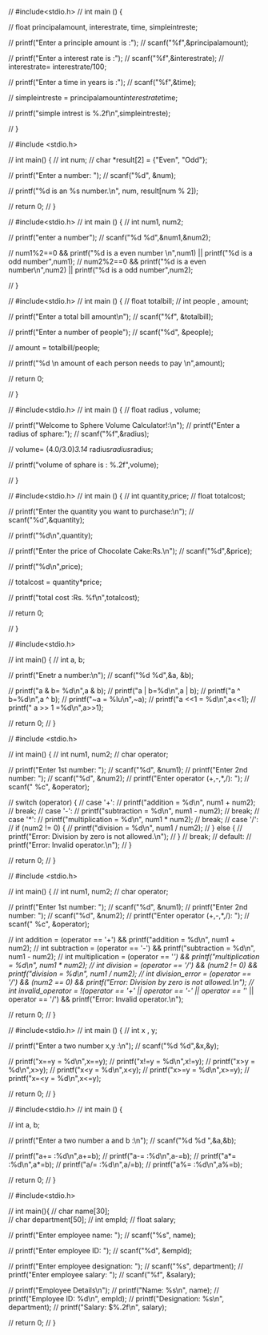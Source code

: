// #include<stdio.h>
// int main () {

//     float principalamount, interestrate, time, simpleintreste;

//     printf("Enter a principle amount is :");
//     scanf("%f",&principalamount);

//      printf("Enter a interest rate is :");
//     scanf("%f",&interestrate);
//     interestrate= interestrate/100;

//      printf("Enter a time in years is :");
//     scanf("%f",&time);

//     simpleintreste = principalamount*interestrate*time;

//     printf("simple intrest is %.2f\n",simpleintreste); 


// }

// #include <stdio.h>

// int main() {
//     int num;
//     char *result[2] = {"Even", "Odd"};
    
//     printf("Enter a number: ");
//     scanf("%d", &num);
    
//     printf("%d is an %s number.\n", num, result[num % 2]);
    
//     return 0;
// }

// #include<stdio.h>
// int main () {
//     int num1, num2;

//     printf("enter a number");
//     scanf("%d %d",&num1,&num2);

//     num1%2==0 && printf("%d is a even number \n",num1) || printf("%d is a odd number",num1); 
//     num2%2==0 && printf("%d is a even number\n",num2) || printf("%d is a odd number",num2); 
   
// }

// #include<stdio.h>
// int main () {
//     float totalbill;
//     int people , amount;

//     printf("Enter a total bill amount\n");
//     scanf("%f", &totalbill);

//     printf("Enter a number of people");
//     scanf("%d", &people);

//     amount = totalbill/people;

//     printf("%d \n amount of each person needs to pay \n",amount);

//     return 0;

// }

// #include<stdio.h>
// int main () {
//     float radius , volume;


//     printf("Welcome to Sphere Volume Calculator!:\n");
//     printf("Enter a radius of sphare:");
//     scanf("%f",&radius);

//     volume= (4.0/3.0)*3.14* radius*radius*radius;

//     printf("volume of sphare is : %.2f",volume);


// }

// #include<stdio.h>
// int main () {
//     int quantity,price; 
//     float totalcost;

//     printf("Enter the quantity you want to purchase:\n");
//     scanf("%d",&quantity);

//     printf("%d\n",quantity);


//     printf("Enter the price of Chocolate Cake:Rs.\n");
//     scanf("%d",&price);

//     printf("%d\n",price);

//     totalcost = quantity*price;

//     printf("total cost :Rs. %f\n",totalcost);

//     return 0;

// }

// #include<stdio.h>

// int main() {
//     int a, b;

//     printf("Enetr a number:\n");
//     scanf("%d %d",&a, &b);

    
//     printf("a & b= %d\n",a & b);
//     printf("a | b=%d\n",a | b);
//     printf("a ^ b=%d\n",a ^ b);
//     printf("~a = %lu\n",~a);
//     printf("a <<1 = %d\n",a<<1);
//     printf(" a >> 1 =%d\n",a>>1);

//     return 0;
// }

// #include <stdio.h>

// int main() {
//     int num1, num2;
//     char operator;

    
//     printf("Enter 1st number: ");
//     scanf("%d", &num1);
//     printf("Enter 2nd number: ");
//     scanf("%d", &num2);
//     printf("Enter operator (+,-,*,/): ");
//     scanf(" %c", &operator);

    
//     switch (operator) {
//         case '+':
//             printf("addition = %d\n", num1 + num2);
//             break;
//         case '-':
//             printf("subtraction = %d\n", num1 - num2);
//             break;
//         case '*':
//             printf("multiplication = %d\n", num1 * num2);
//             break;
//         case '/':
//             if (num2 != 0) {
//                 printf("division = %d\n", num1 / num2);
//             } else {
//                 printf("Error: Division by zero is not allowed.\n");
//             }
//             break;
//         default:
//             printf("Error: Invalid operator.\n");
//     }

//     return 0;
// }


// #include <stdio.h>

// int main() {
//     int num1, num2;
//     char operator;

//     printf("Enter 1st number: ");
//     scanf("%d", &num1);
//     printf("Enter 2nd number: ");
//     scanf("%d", &num2);
//     printf("Enter operator (+,-,*,/): ");
//     scanf(" %c", &operator);

    
//     int addition = (operator == '+') && printf("addition = %d\n", num1 + num2);
//     int subtraction = (operator == '-') && printf("subtraction = %d\n", num1 - num2);
//     int multiplication = (operator == '*') && printf("multiplication = %d\n", num1 * num2);
//     int division = (operator == '/') && (num2 != 0) && printf("division = %d\n", num1 / num2);
//     int division_error = (operator == '/') && (num2 == 0) && printf("Error: Division by zero is not allowed.\n");
//     int invalid_operator = !(operator == '+' || operator == '-' || operator == '*' || operator == '/') && printf("Error: Invalid operator.\n");

//     return 0;
// }


// #include<stdio.h>
// int main () {
//     int x , y;

//     printf("Enter a two number x,y :\n");
//     scanf("%d %d",&x,&y);

//     printf("x==y = %d\n",x==y);
//     printf("x!=y = %d\n",x!=y);
//     printf("x>y = %d\n",x>y);
//     printf("x<y = %d\n",x<y);
//     printf("x>=y = %d\n",x>=y);
//     printf("x=<y = %d\n",x<=y);
    
//     return 0;
// }

// #include<stdio.h>
// int main () {

//     int a, b;

//     printf("Enter a two number a and b :\n");
//     scanf("%d %d ",&a,&b);

//     printf("a+= :%d\n",a+=b);
//     printf("a-= :%d\n",a-=b);
//     printf("a*= :%d\n",a*=b);
//     printf("a/= :%d\n",a/=b);
//     printf("a%= :%d\n",a%=b);

//     return 0;
// }

// #include<stdio.h>

// int main(){
//     char name[30];    
//     char department[50];
//     int empId;
//     float salary;

//     printf("Enter employee name: ");
//     scanf("%s", name);  

//     printf("Enter employee ID: ");
//     scanf("%d", &empId);

//     printf("Enter employee designation: ");
//     scanf("%s", department); 
//     printf("Enter employee salary: ");
//     scanf("%f", &salary);

//     printf("Employee Details\n");
//     printf("Name: %s\n", name);
//     printf("Employee ID: %d\n", empId);
//     printf("Designation: %s\n", department);
//     printf("Salary: $%.2f\n", salary);

//     return 0;
// }
